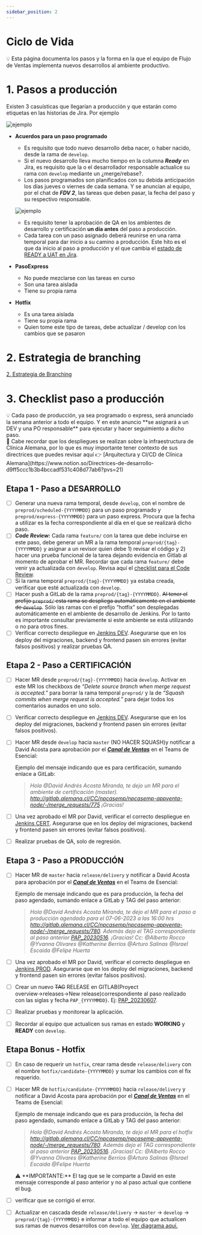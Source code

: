 ```yaml
---
sidebar_position: 2
---
```


# Ciclo de Vida

<aside>
💡 Esta página documenta los pasos y la forma en la que el equipo de Flujo de Ventas implementa nuevos desarrollos al ambiente productivo.

</aside>

# 1. Pasos a producción

Existen 3 casuísticas que llegarían a producción y que estarán como etiquetas en las historias de Jira. Por ejemplo 

![ejemplo](/img/ciclovida1.png)

- **Acuerdos para un paso programado**
    - Es requisito que todo nuevo desarrollo deba nacer, o haber nacido, desde la rama de `develop`.
    - Si el nuevo desarrollo lleva mucho tiempo en la columna *****Ready***** en Jira, es requisito que la o el desarrollador responsable actualice su rama con `develop` mediante un ¿merge/rebase?.
    - Los pasos programados son planificados con su debida anticipación los días jueves o viernes de cada semana. Y se anuncian al equipo, por el chat de ***FDV 2***, las tareas que deben pasar, la fecha del paso y su respectivo responsable.
    
    ![ejemplo](/img/ciclovida2.png)
    
    - Es requisito tener la aprobación de QA en los ambientes de desarrollo y certificación **un día antes** del paso a producción.
    - Cada tarea con un paso asignado deberá reunirse en una rama temporal para dar inicio a su camino a producción. Este hito es el que da inicio al paso a producción y el que cambia el [estado de READY a UAT en Jira](https://www.notion.so/Estructura-del-Equipo-7e4ce818f58244d096d701039b0bf5a8?pvs=21).
- **PasoExpress**
    - No puede mezclarse con las tareas en curso
    - Son una tarea aislada
    - Tiene su propia rama
- **Hotfix**
    - Es una tarea aislada
    - Tiene su propia rama
    - Quien tome este tipo de tareas, debe actualizar / develop con los cambios que se pasaron

# 2. Estrategia de branching

[2. Estrategia de Branching](https://www.notion.so/2-Estrategia-de-Branching-868a41f9eaa3467fbb76fef20e982dc6?pvs=21)

# 3. Checklist paso a producción

<aside>
💡 Cada paso de producción, ya sea programado o express, será anunciado la semana anterior a todo el equipo. Y en este anuncio **se asignará a un DEV y una PO responsable** para ejecutar y hacer seguimiento a dicho paso.

</aside>

<aside>
👀 Cabe recordar que los despliegues se realizan sobre la infraestructura de Clínica Alemana, por lo que es muy importante tener contexto de sus directrices que puedes revisar aquí 👉 [Arquitectura y CI/CD de Clínica Alemana](https://www.notion.so/Directrices-de-desarrollo-d9ff5ccc1b3b4bccadf531c408d77ab6?pvs=21)

</aside>

## Etapa 1 - Paso a DESARROLLO

- [ ]  Generar una nueva rama temporal, desde `develop`, con el nombre de `preprod/scheduled-{YYYYMMDD}` para un paso programado y `preprod/express-{YYYYMMDD}` para un paso express. Procura que la fecha a utilizar es la fecha correspondiente al día en el que se realizará dicho paso.
- [ ]  ***Code Review:*** Cada rama `feature/` con la tarea que debe incluirse en este paso, debe generar un MR a la rama temporal `preprod/{tag}-{YYYYMMDD}` y asignar a un revisor quien debe 1) revisar el código y 2) hacer una prueba funcional de la tarea dejando evidencia en Gitlab al momento de aprobar el MR. Recordar que cada rama `feature/` debe venir ya actualizada con `develop`. Revisa aquí el [checklist para el Code Review](https://www.notion.so/Directrices-de-desarrollo-d9ff5ccc1b3b4bccadf531c408d77ab6?pvs=21).
- [ ]  Si la rama temporal `preprod/{tag}-{YYYYMMDD}` ya estaba creada, verificar que esté actualizada con `develop`.
- [ ]  Hacer push a GitLab de la rama `preprod/{tag}-{YYYYMMDD}`. ~~Al tener el prefijo `preprod/` esta rama se despliega automáticamente en el ambiente de `develop`~~. Sólo las ramas con el prefijo “hotfix” son desplegadas automáticamente en el ambiente de desarrollo de Jenkins. Por lo tanto es importante consultar previamente si este ambiente se está utilizando o no para otros fines.
- [ ]  Verificar correcto despliegue en [Jenkins DEV](https://jenmdev.alemana.cl/blue/organizations/jenkins/heidelberg%2FNPCASEMP-APPVENTA-NODE/activity). Asegurarse que en los deploy del migraciones, backend y frontend pasen sin errores (evitar falsos positivos) y realizar pruebas QA.

## Etapa 2 - Paso a CERTIFICACIÓN

- [ ]  Hacer MR desde `preprod/{tag}-{YYYYMMDD}` hacia `develop`. Activar en este MR los checkboxs de *“Delete source branch when merge request is accepted.”* para borrar la rama temporal `preprod/` y la de *“Squash commits when merge request is accepted.”* para dejar todos los comentarios aunados en uno solo.
- [ ]  Verificar correcto despliegue en [Jenkins DEV](https://jenmdev.alemana.cl/blue/organizations/jenkins/heidelberg%2FNPCASEMP-APPVENTA-NODE/activity). Asegurarse que en los deploy del migraciones, backend y frontend pasen sin errores (evitar falsos positivos).
- [ ]  Hacer MR desde `develop` hacia `master` (NO HACER SQUASH)y notificar a David Acosta para aprobación por el *[**Canal de Ventas**](https://teams.microsoft.com/l/channel/19%3a281bc58cbfcc4110b5a3ed76ef9b3922%40thread.tacv2/Ventas?groupId=ece3a38d-12db-4375-9c09-9c41c1828e25&tenantId=a670b10b-5b0a-4cf1-b50b-2724e4e709dc)* en el Teams de Esencial:
    
    Ejemplo del mensaje indicando que es para certificación, sumando enlace a GitLab:
    
    > *Hola @David Andrés Acosta Miranda, te dejo un MR para el ambiente de certificación (master). http://gitlab.alemana.cl/CC/npcasemp/npcasemp-appventa-node/-/merge_requests/775
    ¡Gracias!*
    > 
- [ ]  Una vez aprobado el MR por David, verificar el correcto despliegue en [Jenkins CERT](https://jenmprod.alemana.cl/blue/organizations/jenkins/certificacion%2Fheidelberg%2FNPCASEMP-APPVENTA-NODE/activity/). Asegurarse que en los deploy del migraciones, backend y frontend pasen sin errores (evitar falsos positivos).
- [ ]  Realizar pruebas de QA, solo de regresión.

## Etapa 3 - Paso a PRODUCCIÓN

- [ ]  Hacer MR de `master` hacia `release/delivery` y notificar a David Acosta para aprobación por el ***[Canal de Ventas](https://teams.microsoft.com/l/channel/19%3a281bc58cbfcc4110b5a3ed76ef9b3922%40thread.tacv2/Ventas?groupId=ece3a38d-12db-4375-9c09-9c41c1828e25&tenantId=a670b10b-5b0a-4cf1-b50b-2724e4e709dc)*** en el Teams de Esencial:
    
    Ejemplo de mensaje indicando que es para producción, la fecha del paso agendado, sumando enlace a GitLab y TAG del paso anterior:
    
    > *Hola @David Andrés Acosta Miranda, te dejo el MR para el paso a producción agendado para el 07-06-2023 a las 16:00 hrs http://gitlab.alemana.cl/CC/npcasemp/npcasemp-appventa-node/-/merge_requests/780.
    Además dejo el TAG correspondiente al paso anterior [PAP_20230516](http://gitlab.alemana.cl/CC/npcasemp/npcasemp-appventa-node/-/tags/PAP_20230516).
    ¡Gracias!
    Cc: @Alberto Rocco @Yvanna Olivares @Katherine Berríos @Arturo Salinas @Israel Escaida @Felipe Huerta*
    > 
- [ ]  Una vez aprobado el MR por David, verificar el correcto despliegue en [Jenkins PROD](https://jenmprod.alemana.cl/blue/organizations/jenkins/produccion%2Fheidelberg%2FNPCASEMP-APPVENTA-NODE/activity). Asegurarse que en los deploy del migraciones, backend y frontend pasen sin errores (evitar falsos positivos).
- [ ]  Crear un nuevo ~~TAG~~ RELEASE en GITLAB(Proyect overview→releases→New release)correspondiente al paso realizado con las siglas y fecha `PAP_{YYYYMMDD}`. Ej: [PAP_20230607](http://gitlab.alemana.cl/CC/npcasemp/npcasemp-appventa-node/-/tags/PAP_20230516).
- [ ]  Realizar pruebas y monitorear la aplicación.
- [ ]  Recordar al equipo que actualicen sus ramas en estado **WORKING** y **READY** con `develop`.

## Etapa Bonus - Hotfix

- [ ]  En caso de requerir un `hotfix`, crear rama desde `release/delivery` con el nombre `hotfix/candidate-{YYYYMMDD}`  y sumar los cambios con el fix requerido.
- [ ]  Hacer MR de `hotfix/candidate-{YYYYMMDD}` hacia `release/delivery` y notificar a David Acosta para aprobación por el ***[Canal de Ventas](https://teams.microsoft.com/l/channel/19%3a281bc58cbfcc4110b5a3ed76ef9b3922%40thread.tacv2/Ventas?groupId=ece3a38d-12db-4375-9c09-9c41c1828e25&tenantId=a670b10b-5b0a-4cf1-b50b-2724e4e709dc)*** en el Teams de Esencial:
    
    Ejemplo de mensaje indicando que es para producción, la fecha del paso agendado, sumando enlace a GitLab y TAG del paso anterior:
    
    > *Hola @David Andrés Acosta Miranda, te dejo el MR para el hotfix http://gitlab.alemana.cl/CC/npcasemp/npcasemp-appventa-node/-/merge_requests/780.
    Además dejo el TAG correspondiente al paso anterior [PAP_20230516](http://gitlab.alemana.cl/CC/npcasemp/npcasemp-appventa-node/-/tags/PAP_20230516).
    ¡Gracias!
    Cc: @Alberto Rocco @Yvanna Olivares @Katherine Berríos @Arturo Salinas @Israel Escaida @Felipe Huerta*
    > 
    
    <aside>
    ⚠️ **IMPORTANTE:** El tag que se le comparte a David en este mensaje corresponde al paso anterior y no al paso actual que contiene el bug.
    
    </aside>
    
- [ ]  verificar que se corrigió el error.
- [ ]  Actualizar en cascada desde `release/delivery` → `master` → `develop` → `preprod/{tag}-{YYYYMMDD}` e informar a todo el equipo que actualicen sus ramas de nuevos desarrollos con `develop`. [Ver diagrama aquí.](https://www.notion.so/2-Estrategia-de-Branching-868a41f9eaa3467fbb76fef20e982dc6?pvs=21)